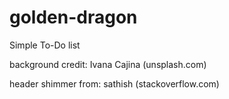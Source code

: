 # golden-dragon
Simple To-Do list

background credit: Ivana Cajina (unsplash.com)

header shimmer from: sathish (stackoverflow.com)
